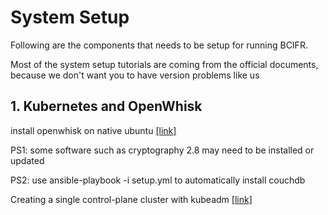 # System Setup

Following are the components that needs to be setup for running BCIFR. 

Most of the system setup tutorials are coming from the official documents, because we don't want you to have version problems like us 

## 1. Kubernetes and OpenWhisk

install openwhisk on native ubuntu [[link]](https://github.com/apache/openwhisk/tree/master/tools/ubuntu-setup)

PS1: some software such as cryptography 2.8 may need to be installed or updated

PS2: use ansible-playbook -i setup.yml to automatically install couchdb

Creating a single control-plane cluster with kubeadm [[link]](https://kubernetes.io/docs/setup/production-environment/tools/kubeadm/create-cluster-kubeadm/)

